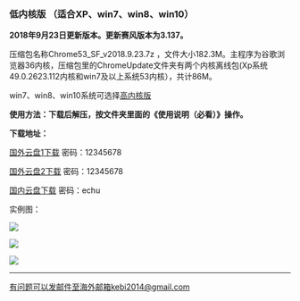 ### 低内核版 （适合XP、win7、win8、win10）

**2018年9月23日更新版本。更新赛风版本为3.137。**

压缩包名称Chrome53_SF_v2018.9.23.7z ，文件大小182.3M。主程序为谷歌浏览器36内核，压缩包里的ChromeUpdate文件夹有两个内核离线包(Xp系统49.0.2623.112内核和win7及以上系统53内核），共计86M。

win7、win8、win10系统可选择[高内核版](https://github.com/Alvin9999/new-pac/wiki/%E9%AB%98%E5%86%85%E6%A0%B8%E7%89%88)

**使用方法：下载后解压，按文件夹里面的《使用说明（必看）》操作。**

**下载地址：**

[国外云盘1下载](http://45.32.141.248:8000/f/d410421009/) 密码：12345678

[国外云盘2下载](http://108.61.224.82:8000/f/ac224af0d7/) 密码：12345678

[国内云盘下载](https://pan.baidu.com/s/1Uww894YTxQpqlvlCHbEn5Q) 密码：echu


实例图：

![](https://raw.githubusercontent.com/Alvin9999/pac2/master/softimag/chrome53sf001.PNG)

![](https://raw.githubusercontent.com/Alvin9999/pac2/master/softimag/chrom53sf002.PNG)

![](https://raw.githubusercontent.com/Alvin9999/pac2/master/softimag/chrom53sf003.PNG)


***

有问题可以发邮件至海外邮箱kebi2014@gmail.com